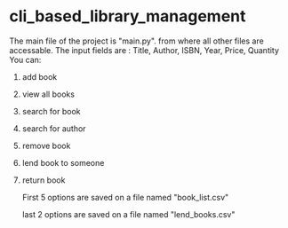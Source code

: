 # cli_based_library_management
The main file of the project is "main.py". from where all other files are accessable.
The input fields are : Title, Author, ISBN, Year, Price, Quantity
You can:
1. add book
2. view all books
3. search for book
4. search for author
5. remove book
6. lend book to someone
7. return book

   First 5 options are saved on a file named "book_list.csv"

   
   last 2 options are saved on a file named "lend_books.csv"
